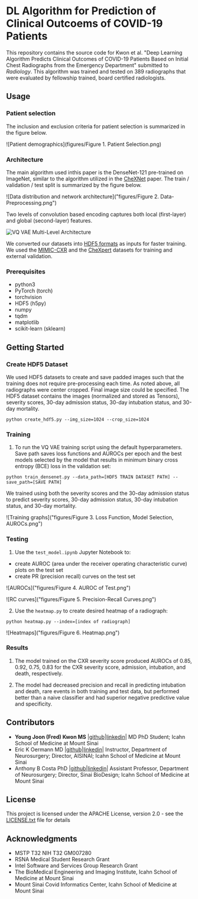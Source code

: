 # DL Algorithm for Prediction of Clinical Outcoems of COVID-19 Patients
This repository contains the source code for Kwon et al. "Deep Learning Algorithm Predicts Clinical Outcomes of COVID-19 Patients Based on Initial Chest Radiographs from the Emergency Department" submitted to *Radiology*. This algorithm was trained and tested on 389 radiographs that were evaluated by fellowship trained, board certified radiologists. 

## Usage

### Patient selection
The inclusion and exclusion criteria for patient selection is summarized in the figure below.

![Patient demographics](figures/Figure 1. Patient Selection.png)

### Architecture
The main algorithm used inthis paper is the DenseNet-121 pre-trained on ImageNet, similar to the algorithm utilized in the [CheXNet](https://stanfordmlgroup.github.io/projects/chexnet/) paper. The train / validation / test split is summarized by the figure below.

![Data distribution and network architecture]("figures/Figure 2. Data-Preprocessing.png")

Two levels of convolution based encoding captures both local (first-layer) and global (second-layer) features. 

![VQ VAE Multi-Level Architecture](figures/VQ_VAE_Multi-Level_Architecture.png)

We converted our datasets into [HDF5 formats](https://portal.hdfgroup.org/display/HDF5/HDF5) as inputs for faster training. We used the [MIMIC-CXR](https://physionet.org/content/mimic-cxr/2.0.0/) and the [CheXpert](https://stanfordmlgroup.github.io/competitions/chexpert/) datasets for training and external validation.

### Prerequisites

* python3
* PyTorch (torch)
* torchvision
* HDF5 (h5py)
* numpy
* tqdm
* matplotlib
* scikit-learn (sklearn)


## Getting Started

### Create HDF5 Dataset

We used HDF5 datasets to create and save padded images such that the training does not require pre-processing each time. As noted above, all radiographs were center cropped. Final image size could be specified. The HDF5 dataset contains the images (normalized and stored as Tensors), severity scores, 30-day admission status, 30-day intubation status, and 30-day mortality.

```
python create_hdf5.py --img_size=1024 --crop_size=1024
```


### Training

1. To run the VQ VAE training script using the default hyperparameters. Save path saves loss functions and AUROCs per epoch and the best models selected by the model that results in minimum binary cross entropy (BCE) loss in the validation set:

```
python train_densenet.py --data_path=[HDF5 TRAIN DATASET PATH] --save_path=[SAVE PATH]
```

We trained using both the severity scores and the 30-day admission status to predict severity scores, 30-day admission status, 30-day intubation status, and 30-day mortality.

![Training graphs]("figures/Figure 3. Loss Function, Model Selection, AUROCs.png")

### Testing

1. Use the `test_model.ipynb` Jupyter Notebook to:
* create AUROC (area under the receiver operating characteristic curve) plots on the test set
* create PR (precision recall) curves on the test set

![AUROCs]("figures/Figure 4. AUROC of Test.png")

![RC curves]("figures/Figure 5. Precision-Recall Curves.png")

2. Use the `heatmap.py` to create desired heatmap of a radiograph:

```
python heatmap.py --index=[index of radiograph]
```

![Heatmaps]("figures/Figure 6. Heatmap.png")

### Results

1. The model trained on the CXR severity score produced AUROCs of 0.85, 0.92, 0.75, 0.83 for the CXR severity score, admission, intubation, and death, respectively. 

2. The model had decreased precision and recall in predicting intubation and death, rare events in both training and test data, but performed better than a naive classifier and had superior negative predictive value and specificity.  


## Contributors

* **Young Joon (Fred) Kwon MS** |[github](https://github.com/kwonfred)|[linkedin](https://www.linkedin.com/in/kwonfred/)| MD PhD Student; Icahn School of Medicine at Mount Sinai
* Eric K Oermann MD |[github](https://github.com/RespectableGlioma)|[linkedin](https://www.linkedin.com/in/eric-oermann-b829528/)| Instructor, Department of Neurosurgery; Director, AISINAI; Icahn School of Medicine at Mount Sinai
* Anthony B Costa PhD |[github](https://github.com/acoastalfog)|[linkedin](https://www.linkedin.com/in/anthony-costa-17005a64/)| Assistant Professor, Department of Neurosurgery; Director, Sinai BioDesign; Icahn School of Medicine at Mount Sinai


## License

This project is licensed under the APACHE License, version 2.0 - see the [LICENSE.txt](LICENSE.txt) file for details


## Acknowledgments

* MSTP T32 NIH T32 GM007280
* RSNA Medical Student Research Grant
* Intel Software and Services Group Research Grant
* The BioMedical Engineering and Imaging Institute, Icahn School of Medicine at Mount Sinai
* Mount Sinai Covid Informatics Center, Icahn School of Medicine at Mount Sinai
